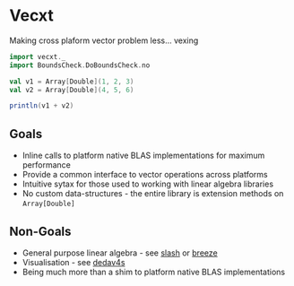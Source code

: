 # Vecxt

Making cross plaform vector problem less... vexing

```scala
import vecxt._
import BoundsCheck.DoBoundsCheck.no

val v1 = Array[Double](1, 2, 3)
val v2 = Array[Double](4, 5, 6)

println(v1 + v2)

```

## Goals

- Inline calls to platform native BLAS implementations for maximum performance
- Provide a common interface to vector operations across platforms
- Intuitive sytax for those used to working with linear algebra libraries
- No custom data-structures - the entire library is extension methods on `Array[Double]`

## Non-Goals

- General purpose linear algebra - see [slash](https://github.com/dragonfly-ai/slash) or [breeze](https://github.com/scalanlp/breeze/)
- Visualisation - see [dedav4s](https://quafadas.github.io/dedav4s/)
- Being much more than a shim to platform native BLAS implementations